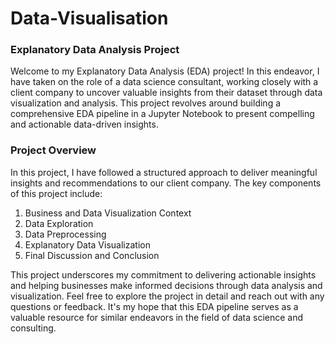 # Data-Visualisation

### Explanatory Data Analysis Project
Welcome to my Explanatory Data Analysis (EDA) project! In this endeavor, I have taken on the role of a data science consultant, working closely with a client company to uncover valuable insights from their dataset through data visualization and analysis. 
This project revolves around building a comprehensive EDA pipeline in a Jupyter Notebook to present compelling and actionable data-driven insights.

### Project Overview
In this project, I have followed a structured approach to deliver meaningful insights and recommendations to our client company. The key components of this project include:
  1. Business and Data Visualization Context
  2. Data Exploration
  3. Data Preprocessing
  4. Explanatory Data Visualization
  5. Final Discussion and Conclusion

This project underscores my commitment to delivering actionable insights and helping businesses make informed decisions through data analysis and visualization.
Feel free to explore the project in detail and reach out with any questions or feedback.
It's my hope that this EDA pipeline serves as a valuable resource for similar endeavors in the field of data science and consulting.
